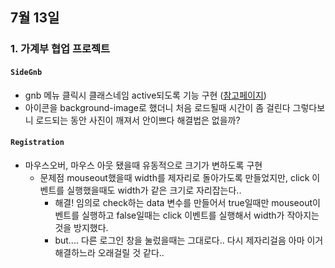 ## 7월 13일 
### 1. 가계부 협업 프로젝트
#### ```SideGnb```
- gnb 메뉴 클릭시 클래스네임 active되도록 기능 구현 ([참고페이지](https://stackoverflow.com/questions/51774458/vuejs-set-active-class-when-one-li-element-clicked-in-v-for-loop))
- 아이콘을 background-image로 했더니 처음 로드될때 시간이 좀 걸린다 그렇다보니 로드되는 동안 사진이 깨져서 안이쁘다 해결법은 없을까?
#### ```Registration```
- 마우스오버, 마우스 아웃 됐을때 유동적으로 크기가 변하도록 구현
	- 문제점 mouseout했을때 width를 제자리로 돌아가도록 만들었지만, click 이벤트를 실행했을때도 width가 같은 크기로 자리잡는다..
		- 해결! 임의로 check하는 data 변수를 만들어서 true일때만 mouseout이벤트를 실행하고 false일때는 click 이벤트를 실행해서 width가 작아지는 것을 방지했다.
		- but.... 다른 로그인 창을 눌렀을때는 그대로다.. 다시 제자리걸음 아마 이거 해결하느라 오래걸릴 것 같다..
